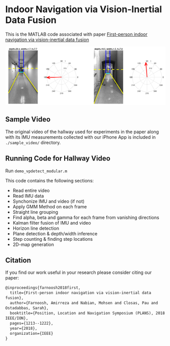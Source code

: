 ﻿# Indoor Navigation via Vision-Inertial Data Fusion

This is the MATLAB code associated with paper [First-person indoor navigation via vision-inertial data fusion](https://ieeexplore.ieee.org/abstract/document/8373507)

<p align="center" width="100%">
  <img src="figs/hallway_results.png" width="600"> 
</p>

## Sample Video 

The original video of the hallway used for experiments in the paper along with its IMU measurements collected with our iPhone App is included in `./sample_video/` directory. 

## Running Code for Hallway Video  

Run `demo_vpdetect_modular.m`

This code contains the following sections:

* Read entire video
* Read IMU data
* Synchonize IMU and video (if not)
* Apply GMM Method on each frame
* Straight line grouping
* Find alpha, beta and gamma for each frame from vanishing directions
* Kalman filter fusion of IMU and video
* Horizon line detection
* Plane detection & depth/width inference
* Step counting & finding step locations
* 2D-map generation

## Citation 
If you find our work useful in your research please consider citing our paper:
```
@inproceedings{farnoosh2018first,
  title={First-person indoor navigation via vision-inertial data fusion},
  author={Farnoosh, Amirreza and Nabian, Mohsen and Closas, Pau and Ostadabbas, Sarah},
  booktitle={Position, Location and Navigation Symposium (PLANS), 2018 IEEE/ION},
  pages={1213--1222},
  year={2018},
  organization={IEEE}
}
```
